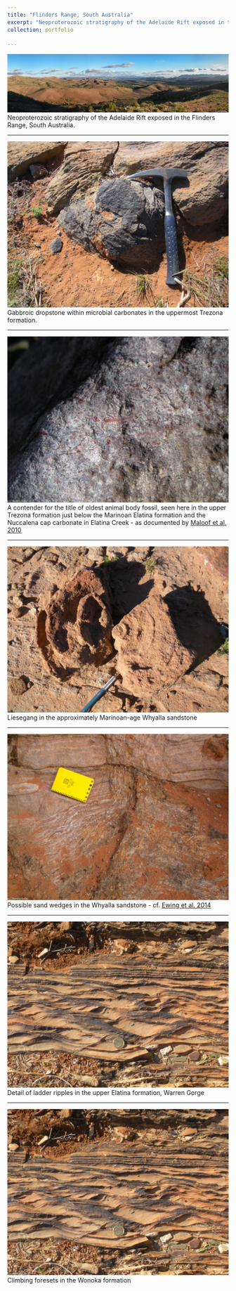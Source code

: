 ```yaml
---
title: "Flinders Range, South Australia"
excerpt: "Neoproterozoic stratigraphy of the Adelaide Rift exposed in the Flinders Range, South Australia.<br/><a href='/portfolio/110-flinders-2010/'><img src='/images/Flinders1.jpg'></a>"
collection: portfolio

---
```


<a href='/images/Flinders1.jpg'><img src='/images/Flinders1.jpg'></a>
Neoproterozoic stratigraphy of the Adelaide Rift exposed in the Flinders Range, South Australia.

---

<a href='/images/Dropstone.jpg'><img src='/images/Dropstone.jpg'></a>
Gabbroic dropstone within microbial carbonates in the uppermost Trezona formation.

---

<a href='/images/TrezonaSponges.jpg'><img src='/images/TrezonaSponges.jpg'></a>
A contender for the title of oldest animal body fossil, seen here in the upper Trezona formation just below the Marinoan Elatina formation and the Nuccalena cap carbonate in Elatina Creek - as documented by <a href='https://doi.org/10.1038/ngeo934'>Maloof et al. 2010</a>

---

<a href='/images/Liesegang.jpg'><img src='/images/Liesegang.jpg'></a>
 Liesegang in the approximately Marinoan-age Whyalla sandstone

---

<a href='/images/SandWedges.jpg'><img src='/images/SandWedges.jpg'></a>
Possible sand wedges in the Whyalla sandstone - cf. <a href='https://doi.org/10.1016/j.epsl.2014.09.017'>Ewing et al. 2014</a>

---

<a href='/images/WonokaRipples.jpg'><img src='/images/WonokaRipples.jpg'></a>
Detail of ladder ripples in the upper Elatina formation, Warren Gorge

---

<a href='/images/WonokaRipples.jpg'><img src='/images/WonokaRipples.jpg'></a>
Climbing foresets in the Wonoka formation
